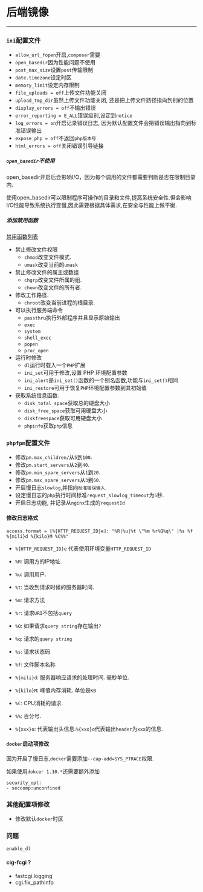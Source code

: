 # 后端镜像

---

### `ini`配置文件

* `allow_url_fopen`开启,`composer`需要
* `open_basedir`因为性能问题不使用
* `post_max_size`设置`post`传输限制
* `date.timezone`设定时区
* `memory_limit`设定内存限制
* `file_uploads = off`上传文件功能关闭
* `upload_tmp_dir`虽然上传文件功能关闭, 还是把上传文件路径指向到别的位置
* `display_errors = off`不输出错误
* `error_reporting = E_ALL`错误级别,设定到`notice`
* `log_errors = on`开启记录错误日志, 因为默认配置文件会把错误输出指向到标准错误输出
* `expose_php = off`不返回`php版本号`
* `html_errors = off`关闭错误引导链接

##### `open_basedir`不使用

open_basedir开启后会影响I/O，因为每个调用的文件都需要判断是否在限制目录内.

使用open_basedir可以限制程序可操作的目录和文件,提高系统安全性.但会影响I/O性能导致系统执行变慢,因此需要根据具体需求,在安全与性能上做平衡.

##### 添加禁用函数

[禁用函数列表](./disableFunctions.md)

* 禁止修改文件权限
	* `chmod`改变文件模式.
	* `umask`改变当前的`umask`
* 禁止修改文件的属主或数组
	* `chgrp`改变文件所属的组.
	* `chown`改变文件的所有者.
* 修改工作路径.
	* `chroot`改变当前进程的根目录.
* 可以执行服务端命令
	* `passthru`执行外部程序并且显示原始输出
	* `exec`
	* `system`
	* `shell_exec`
	* `popen`
	* `proc_open`
* 运行时修改
	* `dl`运行时载入一个`PHP`扩展
	* `ini_set`可用于修改,设置 PHP 环境配置参数
	* `ini_alert`是`ini_set()`函数的一个别名函数,功能与`ini_set()`相同
	* `ini_restore`可用于恢复`PHP`环境配置参数到其初始值
* 获取系统信息函数.
	* `disk_total_space`获取总的硬盘大小
	* `disk_free_space`获取可用硬盘大小
	* `diskfreespace`获取可用硬盘大小
	* `phpinfo`获取`php`信息

### `phpfpm`配置文件

* 修改`pm.max_children/`从`5`到`100`.
* 修改`pm.start_servers`从`2`到`40`.
* 修改`pm.min_spare_servers`从`1`到`20`. 
* 修改`pm.max_spare_servers`从`3`到`60`.
* 开启慢日志`slowlog`,并指向`标准错误输入`.
* 设定慢日志的`php`执行时间标准`request_slowlog_timeout`为`5`秒.
* 开启日志功能, 并记录从`nginx`生成的`requestId`

#### 修改日志格式

```shell
access.format = [%{HTTP_REQUEST_ID}e]: "%R|%u|%t \"%m %r%Q%q\" |%s %f %{mili}d %{kilo}M %C%%"
```

* `%{HTTP_REQUEST_ID}e` 代表使用环境变量`HTTP_REQUEST_ID`
* `%R`: 调用方的IP地址.
* `%u`: 调用用户.
* `%t`: 当收到请求时候的服务器时间.
* `%m`: 请求方法
* `%r`: 请求`URI`不包括`query`
* `%Q`: 如果请求`query string`存在输出`?`
* `%q`: 请求的`query string`
* `%s`: 请求状态码
* `%f`: 文件脚本名称
* `%{mili}d`: 服务器响应请求的处理时间. 毫秒单位.
* `%{kilo}M`: 峰值内存消耗. 单位是`KB`
* `%C`: CPU消耗的请求.
* `%%`: 百分号.

* `%{xxx}o`: 代表输出头信息.`%{xxx}o`代表输出`header`为`xxx`的信息.

#### `docker`启动项修改

因为开启了慢日志,`docker`需要添加`--cap-add=SYS_PTRACE`权限.

如果使用`dokcer 1.10.*`还需要额外添加

```
security_opt: 
- seccomp:unconfined
```

### 其他配置项修改

* 修改默认`docker`时区

### 问题

`enable_dl`

#### cig-fcgi ?

* fastcgi.logging
* cgi.fix_pathinfo